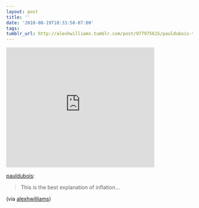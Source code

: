 ```yaml
---
layout: post
title: ''
date: '2010-08-19T10:33:58-07:00'
tags: 
tumblr_url: http://alexhwilliams.tumblr.com/post/977975615/pauldubois-this-is-the-best-explanation-of
---
```

<iframe width="400" height="323" src="http://www.youtube.com/embed/jTmXHvGZiSY?wmode=transparent&autohide=1&egm=0&hd=1&iv_load_policy=3&modestbranding=1&rel=0&showinfo=0&showsearch=0" frameborder="0" allowfullscreen></iframe><br/><p><a href="http://pauldubois.com/post/977523322/this-is-the-best-explanation-of-inflation">pauldubois</a>:</p>
<blockquote>
<p>This is the best explanation of inflation…</p>
</blockquote>
<p>(via <a href="http://alexhwilliams.com/post/880674420/dr-evil">alexhwilliams</a>)</p>
